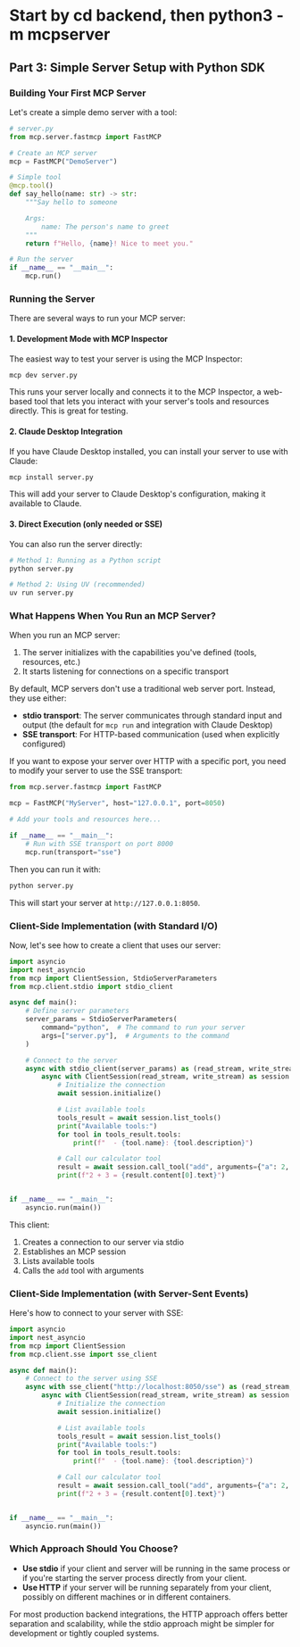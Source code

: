 # Start by cd backend, then python3 -m mcpserver

## Part 3: Simple Server Setup with Python SDK

### Building Your First MCP Server

Let's create a simple demo server with a tool:

```python
# server.py
from mcp.server.fastmcp import FastMCP

# Create an MCP server
mcp = FastMCP("DemoServer")

# Simple tool
@mcp.tool()
def say_hello(name: str) -> str:
    """Say hello to someone

    Args:
        name: The person's name to greet
    """
    return f"Hello, {name}! Nice to meet you."

# Run the server
if __name__ == "__main__":
    mcp.run()
```

### Running the Server

There are several ways to run your MCP server:

#### 1. Development Mode with MCP Inspector

The easiest way to test your server is using the MCP Inspector:

```bash
mcp dev server.py
```

This runs your server locally and connects it to the MCP Inspector, a web-based tool that lets you interact with your server's tools and resources directly. This is great for testing.

#### 2. Claude Desktop Integration

If you have Claude Desktop installed, you can install your server to use with Claude:

```bash
mcp install server.py
```

This will add your server to Claude Desktop's configuration, making it available to Claude.

#### 3. Direct Execution (only needed or SSE)

You can also run the server directly:

```bash
# Method 1: Running as a Python script
python server.py

# Method 2: Using UV (recommended)
uv run server.py
```

### What Happens When You Run an MCP Server?

When you run an MCP server:

1. The server initializes with the capabilities you've defined (tools, resources, etc.)
2. It starts listening for connections on a specific transport

By default, MCP servers don't use a traditional web server port. Instead, they use either:

- **stdio transport**: The server communicates through standard input and output (the default for `mcp run` and integration with Claude Desktop)
- **SSE transport**: For HTTP-based communication (used when explicitly configured)

If you want to expose your server over HTTP with a specific port, you need to modify your server to use the SSE transport:

```python
from mcp.server.fastmcp import FastMCP

mcp = FastMCP("MyServer", host="127.0.0.1", port=8050)

# Add your tools and resources here...

if __name__ == "__main__":
    # Run with SSE transport on port 8000
    mcp.run(transport="sse")
```

Then you can run it with:

```bash
python server.py
```

This will start your server at `http://127.0.0.1:8050`.

### Client-Side Implementation (with Standard I/O)

Now, let's see how to create a client that uses our server:

```python
import asyncio
import nest_asyncio
from mcp import ClientSession, StdioServerParameters
from mcp.client.stdio import stdio_client

async def main():
    # Define server parameters
    server_params = StdioServerParameters(
        command="python",  # The command to run your server
        args=["server.py"],  # Arguments to the command
    )

    # Connect to the server
    async with stdio_client(server_params) as (read_stream, write_stream):
        async with ClientSession(read_stream, write_stream) as session:
            # Initialize the connection
            await session.initialize()

            # List available tools
            tools_result = await session.list_tools()
            print("Available tools:")
            for tool in tools_result.tools:
                print(f"  - {tool.name}: {tool.description}")

            # Call our calculator tool
            result = await session.call_tool("add", arguments={"a": 2, "b": 3})
            print(f"2 + 3 = {result.content[0].text}")


if __name__ == "__main__":
    asyncio.run(main())
```

This client:

1. Creates a connection to our server via stdio
2. Establishes an MCP session
3. Lists available tools
4. Calls the `add` tool with arguments

### Client-Side Implementation (with Server-Sent Events)

Here's how to connect to your server with SSE:

```python
import asyncio
import nest_asyncio
from mcp import ClientSession
from mcp.client.sse import sse_client

async def main():
    # Connect to the server using SSE
    async with sse_client("http://localhost:8050/sse") as (read_stream, write_stream):
        async with ClientSession(read_stream, write_stream) as session:
            # Initialize the connection
            await session.initialize()

            # List available tools
            tools_result = await session.list_tools()
            print("Available tools:")
            for tool in tools_result.tools:
                print(f"  - {tool.name}: {tool.description}")

            # Call our calculator tool
            result = await session.call_tool("add", arguments={"a": 2, "b": 3})
            print(f"2 + 3 = {result.content[0].text}")


if __name__ == "__main__":
    asyncio.run(main())
```

### Which Approach Should You Choose?

- **Use stdio** if your client and server will be running in the same process or if you're starting the server process directly from your client.
- **Use HTTP** if your server will be running separately from your client, possibly on different machines or in different containers.

For most production backend integrations, the HTTP approach offers better separation and scalability, while the stdio approach might be simpler for development or tightly coupled systems.